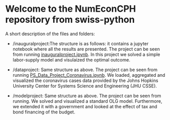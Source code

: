 # Welcome to the NumEconCPH repository from swiss-python

A short description of the files and folders:

- /inauguralproject:The structure is as follows: it contains a jupyter notebook where all the results are presented. The project can be seen from running [inauguralproject.ipynb](inauguralproject.ipynb). In this project we solved a simple labor-supply model and visulaized the optimal outcome. 

- /dataproject: Same structure as above. The project can be seen from running [PS_Data_Project_Coronavirus.ipynb](PS_Data_Project_Coronavirus.ipynb). We loaded, aggregated and visualized the coronavirus cases data provided by the Johns Hopkins University Center for Systems Science and Engineering (JHU CSSE). 

- /modelproject: Same structure as above. The project can be seen from running. We solved and visualized a standard OLG model. Furthermore, we extended it with a government and looked at the effect of tax and bond financing of the budget. 


